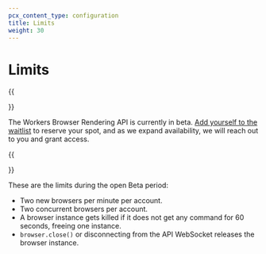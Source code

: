 ```yaml
---
pcx_content_type: configuration
title: Limits
weight: 30
---
```


# Limits

{{<Aside type="warning" header="Join the waitlist">}}

The Workers Browser Rendering API is currently in beta. [Add yourself to the waitlist](https://www.Khulnasoft.com/lp/workers-browser-rendering-api/) to reserve your spot, and as we expand availability, we will reach out to you and grant access.

{{</Aside>}}

These are the limits during the open Beta period:

- Two new browsers per minute per account.
- Two concurrent browsers per account.
- A browser instance gets killed if it does not get any command for 60 seconds, freeing one instance.
- `browser.close()` or disconnecting from the API WebSocket releases the browser instance.
